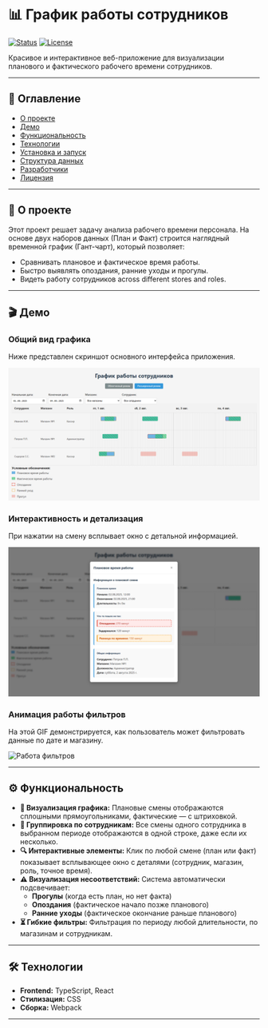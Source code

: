 # 📊 График работы сотрудников

[![Status](https://img.shields.io/badge/status-active-success.svg)]()
[![License](https://img.shields.io/badge/license-MIT-blue.svg)](LICENSE.md)

Красивое и интерактивное веб-приложение для визуализации планового и фактического рабочего времени сотрудников.

---

## 📖 Оглавление

- [О проекте](#-о-проекте)
- [Демо](#-демо)
- [Функциональность](#-функциональность)
- [Технологии](#-технологии)
- [Установка и запуск](#-установка-и-запуск)
- [Структура данных](#-структура-данных)
- [Разработчики](#-разработчики)
- [Лицензия](#-лицензия)

---

## 🧐 О проекте

Этот проект решает задачу анализа рабочего времени персонала. На основе двух наборов данных (План и Факт) строится наглядный временной график (Гант-чарт), который позволяет:
- Сравнивать плановое и фактическое время работы.
- Быстро выявлять опоздания, ранние уходы и прогулы.
- Видеть работу сотрудников across different stores and roles.

---

## 🎬 Демо

### Общий вид графика
Ниже представлен скриншот основного интерфейса приложения.

![Общий вид графика](screenshots/Screenshot_1.png)

### Интерактивность и детализация
При нажатии на смену всплывает окно с детальной информацией.

![Всплывающее окно с деталями смены](screenshots/Screenshot_2.png)

### Анимация работы фильтров
На этой GIF демонстрируется, как пользователь может фильтровать данные по дате и магазину.

![Работа фильтров](gifs/filters-demo.gif)

---

## ⚙️ Функциональность

- **📅 Визуализация графика:** Плановые смены отображаются сплошными прямоугольниками, фактические — с штриховкой.
- **👥 Группировка по сотрудникам:** Все смены одного сотрудника в выбранном периоде отображаются в одной строке, даже если их несколько.
- **🔍 Интерактивные элементы:** Клик по любой смене (план или факт) показывает всплывающее окно с деталями (сотрудник, магазин, роль, точное время).
- **⚠️ Визуализация несоответствий:** Система автоматически подсвечивает:
  - **Прогулы** (когда есть план, но нет факта)
  - **Опоздания** (фактическое начало позже планового)
  - **Ранние уходы** (фактическое окончание раньше планового)
- **⏳ Гибкие фильтры:** Фильтрация по периоду любой длительности, по магазинам и сотрудникам.

---

## 🛠 Технологии

- **Frontend:** TypeScript, React
- **Стилизация:** CSS
- **Сборка:** Webpack

---

